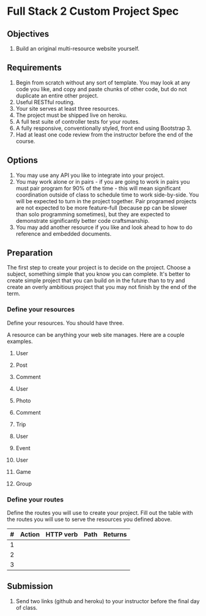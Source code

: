 # Full Stack 2 Custom Project Spec

## Objectives

1. Build an original multi-resource website yourself.

## Requirements

1. Begin from scratch without any sort of template. You may look at any code you like, 
and copy and paste chunks of other code, but do not duplicate an entire other project.
1. Useful RESTful routing.
1. Your site serves at least three resources. 
1. The project must be shipped live on heroku.
1. A full test suite of controller tests for your routes.
1. A fully responsive, conventionally styled, front end using Bootstrap 3.
1. Had at least one code review from the instructor before the end of the course.

## Options

1. You may use any API you like to integrate into your project.
1. You may work alone or in pairs - if you are going to work in pairs you must 
pair program for 90% of the time - this will mean significant coordination outside 
of class to schedule time to work side-by-side. You will be expected to turn in 
the project together. Pair programed projects are not expected to be more 
feature-full (because pp can be slower than solo programming sometimes), but they 
are expected to demonstrate significantly better code craftsmanship.
1. You may add another resource if you like and look ahead to how to do reference 
and embedded documents.

## Preparation 

The first step to create your project is to decide on the project. Choose a
subject, something simple that you know you can complete. It's better to 
create simple project that you can build on in the future than to try and 
create an overly ambitious project that you may not finish by the end of the 
term. 

### Define your resources

Define your resources. You should have three. 

A resource can be anything your web site manages. Here are a couple examples. 

1. User
2. Post
3. Comment

1. User
2. Photo
3. Comment

1. Trip
2. User
4. Event

1. User
2. Game 
3. Group

### Define your routes 

Define the routes you will use to create your project. Fill out the table 
with the routes you will use to serve the resources you defined above. 

| # |Action|HTTP verb|Path|Returns|
|---|------|---------|----|-------|
| 1 |      |         |    |       |
| 2 |      |         |    |       |
| 3 |      |         |    |       |

## Submission

1. Send two links (github and heroku) to your instructor before the final day of class. 

